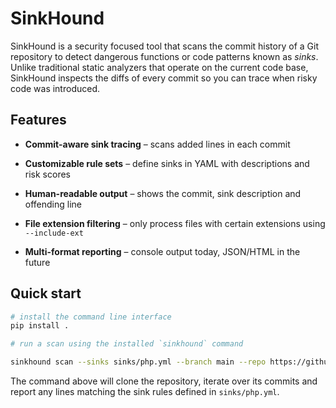 # SinkHound

SinkHound is a security focused tool that scans the commit history of a Git repository to detect dangerous functions or code patterns known as *sinks*. Unlike traditional static analyzers that operate on the current code base, SinkHound inspects the diffs of every commit so you can trace when risky code was introduced.

## Features

- **Commit-aware sink tracing** – scans added lines in each commit
- **Customizable rule sets** – define sinks in YAML with descriptions and risk scores
- **Human-readable output** – shows the commit, sink description and offending line
- **File extension filtering** – only process files with certain extensions using `--include-ext`

- **Multi-format reporting** – console output today, JSON/HTML in the future

## Quick start

```bash
# install the command line interface
pip install .

# run a scan using the installed `sinkhound` command

sinkhound scan --sinks sinks/php.yml --branch main --repo https://github.com/codingo/NoSQLMap --include-ext php,yaml

```

The command above will clone the repository, iterate over its commits and report any lines matching the sink rules defined in `sinks/php.yml`.

